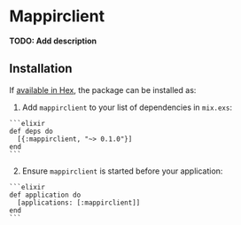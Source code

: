 # Mappirclient

**TODO: Add description**

## Installation

If [available in Hex](https://hex.pm/docs/publish), the package can be installed as:

  1. Add `mappirclient` to your list of dependencies in `mix.exs`:

    ```elixir
    def deps do
      [{:mappirclient, "~> 0.1.0"}]
    end
    ```

  2. Ensure `mappirclient` is started before your application:

    ```elixir
    def application do
      [applications: [:mappirclient]]
    end
    ```

